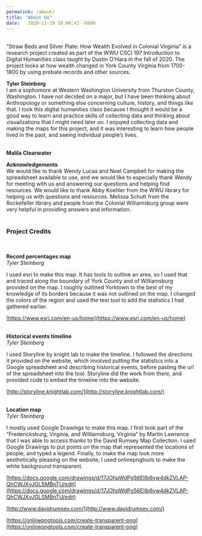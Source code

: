 ```yaml
---
permalink: /about/
title: "About Us"
date:   2020-11-19 18:06:43 -0800
---
```

<br />
“Straw Beds and Silver Plate: How Wealth Evolved in Colonial Virginia” is a research project created as part of the WWU CSCI 197 Introduction to Digital Humanities class taught by Dustin O'Hara in the fall of 2020. The project looks at how wealth changed in York County Virginia from 1700-1800 by using probate records and other sources.    
<br />

**Tyler Steinberg** <br />
I am a sophomore at Western Washington University from Thurston County, Washington. I have not decided on a major, but I have been thinking about Anthropology or something else concerning culture, history, and things like that. I took this digital humanities class because I thought it would be a good way to learn and practice skills of collecting data and thinking about visualizations that I might need later on. I enjoyed collecting data and making the maps for this project, and it was interesting to learn how people lived in the past, and seeing individual people’s lives.    
<br />

**Malila Clearwater**


**Acknowledgements** <br />
We would like to thank Wendy Lucas and Noel Campbell for making the spreadsheet available to use, and we would like to especially thank Wendy for meeting with us and answering our questions and helping find resources. We would like to thank Abby Koehler from the WWU library for helping us with questions and resources. Melissa Schutt from the Rockefeller library and people from the Colonial Williamsburg group were very helpful in providing answers and information.   
<br />  

### Project Credits   
<br />

**Record percentages map** <br />
*Tyler Steinberg*

I used esri to make this map. It has tools to outline an area, so I used that and traced along the boundary of York County and of Williamsburg provided on the map. I roughly outlined Yorktown to the best of my knowledge of its borders because it was not outlined on the map. I changed the colors of the region and used the text tool to add the statistics I had gathered earlier.

[https://www.esri.com/en-us/home](https://www.esri.com/en-us/home)   
<br />

**Historical events timeline** <br />
*Tyler Steinberg*

I used Storyline by knight lab to make the timeline. I followed the directions it provided on the website, which involved putting the statistics into a Google spreadsheet and describing historical events, before pasting the url of the spreadsheet into the tool. Storyline did the work from there, and provided code to embed the timeline into the website.

[http://storyline.knightlab.com/](http://storyline.knightlab.com/)   
<br />


**Location map**  <br />
*Tyler Steinberg*

I mostly used Google Drawings to make this map. I first took part of the “Fredericksburg, Virginia, and Williamsburg, Virginia” by Martin Lawrence that I was able to access thanks to the David Rumsey Map Collection. I used Google Drawings to put points on the map that represented the locations of people, and typed a legend. Finally, to make the map look more aesthetically pleasing on the website, I used onlinepngtools to make the white background transparent.

[https://docs.google.com/drawings/d/17JOhpWdPg56EIIb6yw4dkZVLAP-QhCWJXvJGLSMBnTU/edit](https://docs.google.com/drawings/d/17JOhpWdPg56EIIb6yw4dkZVLAP-QhCWJXvJGLSMBnTU/edit)

[http://www.davidrumsey.com/](http://www.davidrumsey.com/)

[https://onlinepngtools.com/create-transparent-png](https://onlinepngtools.com/create-transparent-png)

